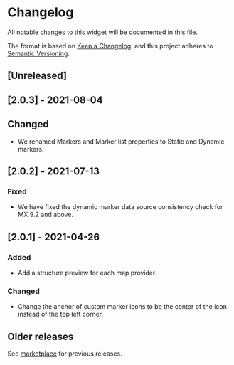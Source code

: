 # Changelog
All notable changes to this widget will be documented in this file.

The format is based on [Keep a Changelog](https://keepachangelog.com/en/1.0.0/), and this project adheres to [Semantic Versioning](https://semver.org/spec/v2.0.0.html).

## [Unreleased]

## [2.0.3] - 2021-08-04

## Changed
- We renamed Markers and Marker list properties to Static and Dynamic markers.

## [2.0.2] - 2021-07-13

### Fixed
- We have fixed the dynamic marker data source consistency check for MX 9.2 and above.

## [2.0.1] - 2021-04-26

### Added
- Add a structure preview for each map provider.

### Changed
- Change the anchor of custom marker icons to be the center of the icon instead of the top left corner.

## Older releases
See [marketplace](https://marketplace.mendix.com/link/component/108261) for previous releases.
